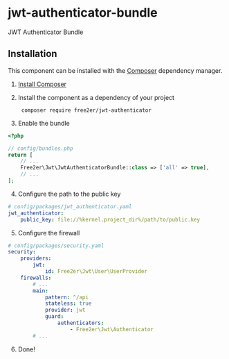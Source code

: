 # jwt-authenticator-bundle
JWT Authenticator Bundle

## Installation
This component can be installed with the [Composer](https://getcomposer.org/) dependency manager.

1. [Install Composer](https://getcomposer.org/doc/00-intro.md)

2. Install the component as a dependency of your project

        composer require free2er/jwt-authenticator

3. Enable the bundle

```php
<?php

// config/bundles.php
return [
    // ...
    Free2er\Jwt\JwtAuthenticatorBundle::class => ['all' => true],
    // ...
];
```

4. Configure the path to the public key

```yml
# config/packages/jwt_authenticator.yaml
jwt_authenticator:
    public_key: file://%kernel.project_dir%/path/to/public.key
```

5. Configure the firewall

```yml
# config/packages/security.yaml
security:
    providers:
        jwt:
            id: Free2er\Jwt\User\UserProvider
    firewalls:
        # ...
        main:
            pattern: ^/api
            stateless: true
            provider: jwt
            guard:
                authenticators:
                    - Free2er\Jwt\Authenticator
        # ...
```

6. Done!
